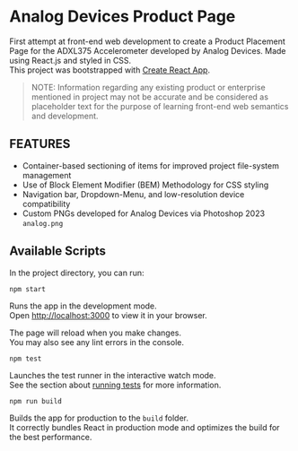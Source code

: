 # Analog Devices Product Page

First attempt at front-end web development to create a Product Placement Page for the ADXL375 Accelerometer developed by Analog Devices. Made using React.js and styled in CSS.
<br>
This project was bootstrapped with [Create React App](https://github.com/facebook/create-react-app).

> NOTE: Information regarding any existing product or enterprise mentioned in project may not be accurate and be considered as placeholder text for the purpose of learning front-end web semantics and development.

## FEATURES
- Container-based sectioning of items for improved project file-system management
- Use of Block Element Modifier (BEM) Methodology for CSS styling
- Navigation bar, Dropdown-Menu, and low-resolution device compatibility
- Custom PNGs developed for Analog Devices via Photoshop 2023 `analog.png`

## Available Scripts
In the project directory, you can run:

```
npm start
```
Runs the app in the development mode.\
Open [http://localhost:3000](http://localhost:3000) to view it in your browser.

The page will reload when you make changes.\
You may also see any lint errors in the console.

```
npm test
```

Launches the test runner in the interactive watch mode.\
See the section about [running tests](https://facebook.github.io/create-react-app/docs/running-tests) for more information.

```
npm run build
```

Builds the app for production to the `build` folder.\
It correctly bundles React in production mode and optimizes the build for the best performance.
